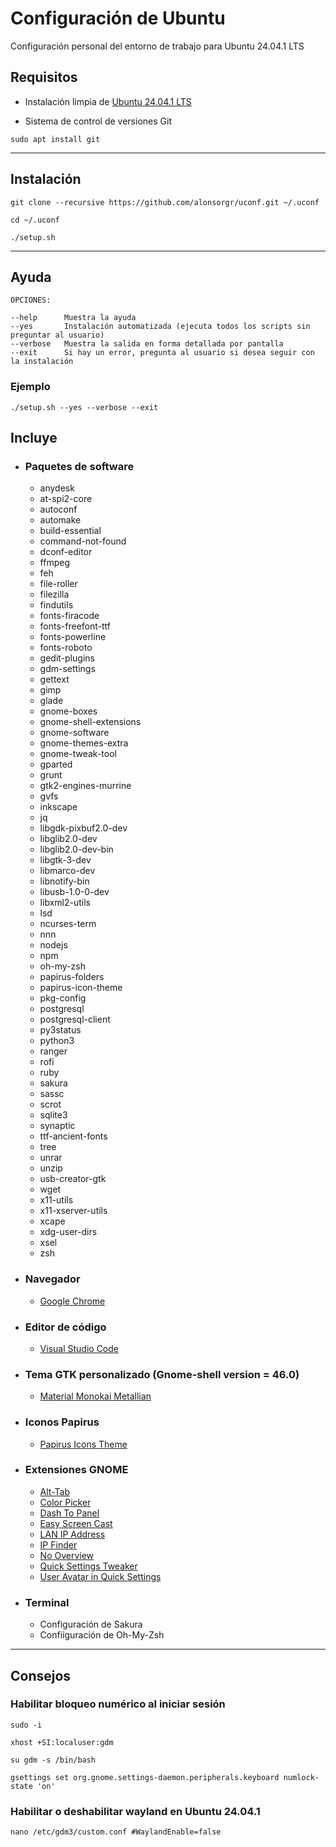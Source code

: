 # Configuración de Ubuntu

Configuración personal del entorno de trabajo para Ubuntu 24.04.1 LTS

## Requisitos

- Instalación limpia de [Ubuntu 24.04.1 LTS](https://releases.ubuntu.com/noble/ubuntu-24.04.1-desktop-amd64.iso)

- Sistema de control de versiones Git

```
sudo apt install git
```
***
## Instalación

```
git clone --recursive https://github.com/alonsorgr/uconf.git ~/.uconf
```
```
cd ~/.uconf
```
```
./setup.sh
```
***
## Ayuda

```
OPCIONES:

--help      Muestra la ayuda
--yes       Instalación automatizada (ejecuta todos los scripts sin preguntar al usuario)
--verbose   Muestra la salida en forma detallada por pantalla
--exit      Si hay un error, pregunta al usuario si desea seguir con la instalación 

```

### Ejemplo

```
./setup.sh --yes --verbose --exit
```

## Incluye

- ### Paquetes de software

  - anydesk
  - at-spi2-core
  - autoconf
  - automake
  - build-essential
  - command-not-found
  - dconf-editor
  - ffmpeg
  - feh
  - file-roller
  - filezilla
  - findutils
  - fonts-firacode
  - fonts-freefont-ttf
  - fonts-powerline
  - fonts-roboto
  - gedit-plugins
  - gdm-settings
  - gettext
  - gimp
  - glade
  - gnome-boxes
  - gnome-shell-extensions
  - gnome-software
  - gnome-themes-extra
  - gnome-tweak-tool
  - gparted
  - grunt
  - gtk2-engines-murrine
  - gvfs
  - inkscape
  - jq
  - libgdk-pixbuf2.0-dev
  - libglib2.0-dev
  - libglib2.0-dev-bin
  - libgtk-3-dev
  - libmarco-dev
  - libnotify-bin
  - libusb-1.0-0-dev
  - libxml2-utils
  - lsd
  - ncurses-term
  - nnn
  - nodejs
  - npm
  - oh-my-zsh
  - papirus-folders
  - papirus-icon-theme
  - pkg-config
  - postgresql
  - postgresql-client
  - py3status
  - python3
  - ranger
  - rofi
  - ruby
  - sakura
  - sassc
  - scrot
  - sqlite3
  - synaptic
  - ttf-ancient-fonts
  - tree
  - unrar
  - unzip
  - usb-creator-gtk
  - wget
  - x11-utils
  - x11-xserver-utils
  - xcape
  - xdg-user-dirs
  - xsel
  - zsh
  
- ### Navegador
    - [Google Chrome](https://dl.google.com/linux/direct/google-chrome-stable_current_amd64.deb)

- ### Editor de código
    - [Visual Studio Code](https://update.code.visualstudio.com/latest/linux-deb-x64/stable)

- ### Tema GTK personalizado (Gnome-shell version = 46.0)
  - [Material Monokai Metallian](https://github.com/alonsorgr/material-monokai-metallian)
- ### Iconos Papirus
  - [Papirus Icons Theme](https://github.com/PapirusDevelopmentTeam/papirus-icon-theme)

- ### Extensiones GNOME
  - [Alt-Tab](https://extensions.gnome.org/extension/97/coverflow-alt-tab/)
  - [Color Picker](https://extensions.gnome.org/extension/3396/color-picker/)
  - [Dash To Panel](https://extensions.gnome.org/extension/1160/dash-to-panel/)
  - [Easy Screen Cast](https://extensions.gnome.org/extension/690/easyscreencast/)
  - [LAN IP Address](https://extensions.gnome.org/extension/1762/lan-ip-address/)
  - [IP Finder](https://extensions.gnome.org/extension/2983/ip-finder/)
  - [No Overview](https://extensions.gnome.org/extension/4099/no-overview/)
  - [Quick Settings Tweaker](https://extensions.gnome.org/extension/5446/quick-settings-tweaker)
  - [User Avatar in Quick Settings](https://extensions.gnome.org/extension/5506/user-avatar-in-quick-settings/)

- ### Terminal
  - Configuración de Sakura
  - Confiiguración de Oh-My-Zsh
---

## Consejos

### Habilitar bloqueo numérico al iniciar sesión

```
sudo -i
```
```
xhost +SI:localuser:gdm
```
```
su gdm -s /bin/bash
```
```
gsettings set org.gnome.settings-daemon.peripherals.keyboard numlock-state 'on'
```

### Habilitar o deshabilitar wayland en Ubuntu 24.04.1

```
nano /etc/gdm3/custom.conf #WaylandEnable=false
```
